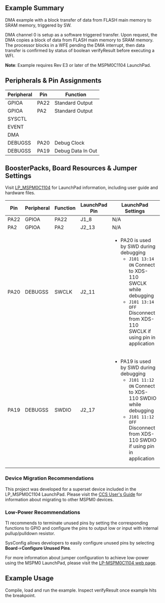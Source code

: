 ## Example Summary

DMA example with a block transfer of data from FLASH main memory to SRAM memory,
triggered by SW.

DMA channel 0 is setup as a software triggered transfer. Upon request, the DMA
copies a block of data from FLASH main memory to SRAM memory. The processor
blocks in a WFE pending the DMA interrupt, then data transfer is confirmed by
status of boolean verifyResult before executing a WFI.

**Note**: Example requires Rev E3 or later of the MSPM0C1104 LaunchPad.

## Peripherals & Pin Assignments

| Peripheral | Pin | Function |
| --- | --- | --- |
| GPIOA | PA22 | Standard Output |
| GPIOA | PA2 | Standard Output |
| SYSCTL |  |  |
| EVENT |  |  |
| DMA |  |  |
| DEBUGSS | PA20 | Debug Clock |
| DEBUGSS | PA19 | Debug Data In Out |

## BoosterPacks, Board Resources & Jumper Settings

Visit [LP_MSPM0C1104](https://www.ti.com/tool/LP-MSPM0C1104) for LaunchPad information, including user guide and hardware files.

| Pin | Peripheral | Function | LaunchPad Pin | LaunchPad Settings |
| --- | --- | --- | --- | --- |
| PA22 | GPIOA | PA22 | J1_8 | N/A |
| PA2 | GPIOA | PA2 | J2_13 | N/A |
| PA20 | DEBUGSS | SWCLK | J2_11 | <ul><li>PA20 is used by SWD during debugging<br><ul><li>`J101 13:14 ON` Connect to XDS-110 SWCLK while debugging<br><li>`J101 13:14 OFF` Disconnect from XDS-110 SWCLK if using pin in application</ul></ul> |
| PA19 | DEBUGSS | SWDIO | J2_17 | <ul><li>PA19 is used by SWD during debugging<br><ul><li>`J101 11:12 ON` Connect to XDS-110 SWDIO while debugging<br><li>`J101 11:12 OFF` Disconnect from XDS-110 SWDIO if using pin in application</ul></ul> |

### Device Migration Recommendations
This project was developed for a superset device included in the LP_MSPM0C1104 LaunchPad. Please
visit the [CCS User's Guide](https://software-dl.ti.com/msp430/esd/MSPM0-SDK/latest/docs/english/tools/ccs_ide_guide/doc_guide/doc_guide-srcs/ccs_ide_guide.html#sysconfig-project-migration)
for information about migrating to other MSPM0 devices.

### Low-Power Recommendations
TI recommends to terminate unused pins by setting the corresponding functions to
GPIO and configure the pins to output low or input with internal
pullup/pulldown resistor.

SysConfig allows developers to easily configure unused pins by selecting **Board**→**Configure Unused Pins**.

For more information about jumper configuration to achieve low-power using the
MSPM0 LaunchPad, please visit the [LP-MSPM0C1104 web page](https://www.ti.com/tool/LP-MSPM0C1104).

## Example Usage
Compile, load and run the example. Inspect verifyResult once example hits the
breakpoint.

